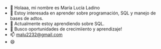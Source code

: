 - 👋 Holaaa, mi nombre es María Lucía Ladino
- 👀 Estoy interesada en aprender sobre programación, SQL y manejo de bases de adtos.
- 🌱 Actualmente estoy aprendiendo sobre SQL.
- 💞️ Busco oportunidades de crecimiiento y aprendizaje!
- 📫 malu2232@gmail.com
- 😄 
